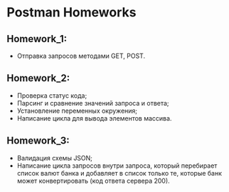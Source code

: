 # Postman Homeworks
## Homework_1:
- Отправка запросов методами GET, POST.
## Homework_2: 
- Проверка статус кода;
- Парсинг и сравнение значений запроса и ответа;
- Установление переменных окружения;
- Написание цикла для вывода элементов массива.
## Homework_3: 
- Валидация схемы JSON;
- Написание цикла запросов внутри запроса, который перебирает список валют банка и добавляет в список только те, которые банк может конвертировать (код ответа сервера 200).
